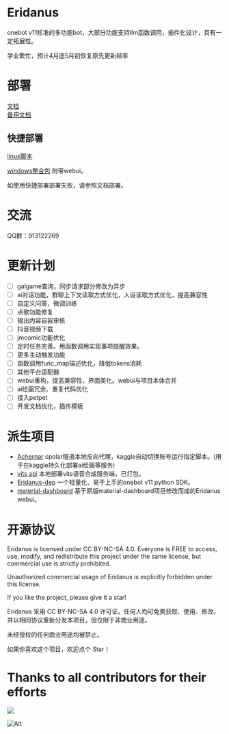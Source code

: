 
# Eridanus
onebot v11标准的多功能bot，大部分功能支持llm函数调用，插件化设计，具有一定拓展性。

学业繁忙，预计4月底5月初恢复原先更新频率

# 部署
[文档](https://eridanus-doc.netlify.app/) <br>
[备用文档](https://eridanusdoc.netlify.app)


## 快捷部署
[linux脚本](https://gitee.com/laixi_lingdun/eridanus_deploy)

[windows整合包](https://github.com/avilliai/Eridanus/releases) 附带webui。

如使用快捷部署部署失败，请参照文档部署。
# 交流
QQ群：913122269
# 更新计划
- [ ] galgame查询，同步请求部分修改为异步
- [ ] ai对话功能，群聊上下文读取方式优化，人设读取方式优化，提高兼容性
- [ ] 自定义问答，微调训练
- [ ] 点歌功能修复
- [ ] 输出内容自我审核
- [ ] 抖音视频下载
- [ ] jmcomic功能优化
- [ ] 定时任务完善。用函数调用实现事项提醒效果。
- [ ] 更多主动触发功能
- [ ] 函数调用func_map描述优化，降低tokens消耗
- [ ] 其他平台适配器
- [ ] webui重构，提高兼容性，界面美化。webui与项目本体合并
- [ ] ai绘画冗余、重复代码优化
- [ ] 接入petpet
- [ ] 开发文档优化，插件模板
# 派生项目
- [Achernar](https://github.com/avilliai/Achernar) cpolar隧道本地反向代理，kaggle自动切换账号运行指定脚本。(用于在kaggle持久化部署ai绘画等服务)
- [vits api](https://github.com/avilliai/vits_api) 本地部署vits语音合成服务端，已打包。
- [Eridanus-dep](https://github.com/avilliai/eridanus-dep) 一个轻量化、易于上手的onebot v11 python SDK。
- [material-dashboard](https://github.com/avilliai/material-dashboard) 基于原版material-dashboard项目修改而成的Eridanus webui。
# 开源协议
Eridanus is licensed under CC BY-NC-SA 4.0. Everyone is FREE to access, use, modify, and redistribute this project under the same license, but commercial use is strictly prohibited.

Unauthorized commercial usage of Eridanus is explicitly forbidden under this license.

If you like the project, please give it a star!

Eridanus 采用 CC BY-NC-SA 4.0 许可证。任何人均可免费获取、使用、修改，并以相同协议重新分发本项目，但仅限于非商业用途。

未经授权的任何商业用途均被禁止。

如果你喜欢这个项目，欢迎点个 Star！
# Thanks to all contributors for their efforts

<a href="https://github.com/avilliai/Eridanus/graphs/contributors" target="_blank">
  <img src="https://contrib.rocks/image?repo=avilliai/Eridanus" />
</a>

![Alt](https://repobeats.axiom.co/api/embed/2e669d8cf896cdd4259d7810df2f07fbfa5fe0df.svg "Repobeats analytics image")
